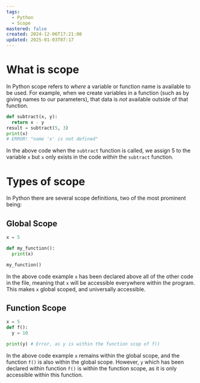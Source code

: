 ```yaml
---
tags:
  - Python
  - Scope
mastered: false
created: 2024-12-06T17:21:00
updated: 2025-01-03T07:17
---
```


# What is scope

In Python scope refers to *where* a variable or function name is available to be used. For example, when we create variables in a function (such as by giving names to our parameters), that data is *not* available outside of that function.

```python
def subtract(x, y):
  return x - y
result = subtract(5, 3)
print(x)
# ERROR! "name 'x' is not defined"
```

In the above code when the `subtract` function is called, we assign 5 to the variable `x` but `x` only exists in the code *within* the `subtract` function.

# Types of scope

In Python there are several scope definitions, two of the most prominent being:

## Global Scope

```python
x = 5

def my_function():
  print(x)

my_function()
```

In the above code example `x` has been declared above all of the other code in the file, meaning that `x` will be accessible everywhere within the program. This makes `x` global scoped, and universally accessible.

## Function Scope

```python
x = 5
def f():
  y = 10

print(y) # Error, as y is within the function scop of f()
```

In the above code example `x` remains within the global scope, and the function `f()` is also within the global scope. However, `y` which has been declared within function `f()` is within the function scope, as it is only accessible within this function.

